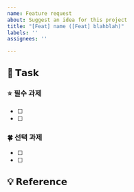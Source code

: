 ```yaml
---
name: Feature request
about: Suggest an idea for this project
title: "[Feat] name ([Feat] blahblah)"
labels: ''
assignees: ''

---
```


## 📌 𝗧𝗮𝘀𝗸
### ⭐️ 필수 과제
- [ ] 
- [ ] 

### 🍀 선택 과제
- [ ] 
- [ ] 

## 💡 𝗥𝗲𝗳𝗲𝗿𝗲𝗻𝗰𝗲